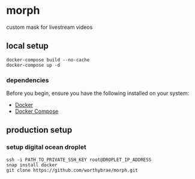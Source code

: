 # morph

custom mask for livestream videos

## local setup

```
docker-compose build --no-cache
docker-compose up -d
```

### dependencies

Before you begin, ensure you have the following installed on your system:

- [Docker](https://docs.docker.com/get-docker/)
- [Docker Compose](https://docs.docker.com/compose/install/)

## production setup

### setup digital ocean droplet

```
ssh -i PATH_TO_PRIVATE_SSH_KEY root@DROPLET_IP_ADDRESS
snap install docker
git clone https://github.com/worthybrae/morph.git
```
